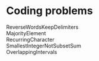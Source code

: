 # Coding problems  
ReverseWordsKeepDelimiters  
MajorityElement  
RecurringCharacter  
SmallestIntegerNotSubsetSum  
OverlappingIntervals  
